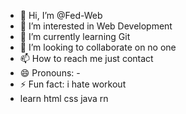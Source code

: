 - 👋 Hi, I’m @Fed-Web
- 👀 I’m interested in Web Development
- 🌱 I’m currently learning Git
- 💞️ I’m looking to collaborate on no one
- 📫 How to reach me just contact
- 😄 Pronouns: -
- ⚡ Fun fact: i hate workout
- learn html css java rn

<!---
Fed-Web/Fed-Web is a ✨ special ✨ repository because its `README.md` (this file) appears on your GitHub profile.
You can click the Preview link to take a look at your changes.
--->
